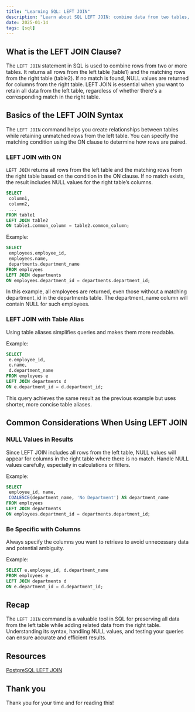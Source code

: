 ```yaml
---
title: "Learning SQL: LEFT JOIN"
description: "Learn about SQL LEFT JOIN: combine data from two tables, return all rows from the left table, and fill unmatched rows with NULL values. Clear examples included!"
date: 2025-01-14
tags: [sql]
---
```


## What is the LEFT JOIN Clause?

The `LEFT JOIN` statement in SQL is used to combine rows from two or more tables. It returns all rows from the left table (table1) and the matching rows from the right table (table2). If no match is found, NULL values are returned for columns from the right table. LEFT JOIN is essential when you want to retain all data from the left table, regardless of whether there's a corresponding match in the right table.

## Basics of the LEFT JOIN Syntax

The `LEFT JOIN` command helps you create relationships between tables while retaining unmatched rows from the left table. You can specify the matching condition using the ON clause to determine how rows are paired.

### LEFT JOIN with ON

`LEFT JOIN` returns all rows from the left table and the matching rows from the right table based on the condition in the ON clause. If no match exists, the result includes NULL values for the right table’s columns.

```sql
SELECT 
 column1, 
 column2, 
 ...  
FROM table1  
LEFT JOIN table2  
ON table1.common_column = table2.common_column;  
```

Example:

```sql
SELECT 
 employees.employee_id, 
 employees.name, 
 departments.department_name  
FROM employees  
LEFT JOIN departments  
ON employees.department_id = departments.department_id;  
```

In this example, all employees are returned, even those without a matching department_id in the departments table. The department_name column will contain NULL for such employees.

### LEFT JOIN with Table Alias

Using table aliases simplifies queries and makes them more readable.

Example:

```sql
SELECT 
 e.employee_id, 
 e.name, 
 d.department_name  
FROM employees e  
LEFT JOIN departments d  
ON e.department_id = d.department_id;  
```

This query achieves the same result as the previous example but uses shorter, more concise table aliases.

## Common Considerations When Using LEFT JOIN

### NULL Values in Results

Since LEFT JOIN includes all rows from the left table, NULL values will appear for columns in the right table where there is no match. Handle NULL values carefully, especially in calculations or filters.

Example:

```sql
SELECT 
 employee_id, name, 
 COALESCE(department_name, 'No Department') AS department_name  
FROM employees  
LEFT JOIN departments  
ON employees.department_id = departments.department_id;  
```

### Be Specific with Columns

Always specify the columns you want to retrieve to avoid unnecessary data and potential ambiguity.

Example:

```sql
SELECT e.employee_id, d.department_name  
FROM employees e  
LEFT JOIN departments d  
ON e.department_id = d.department_id;  
```

## Recap

The `LEFT JOIN` command is a valuable tool in SQL for preserving all data from the left table while adding related data from the right table. Understanding its syntax, handling NULL values, and testing your queries can ensure accurate and efficient results.

## Resources

[PostgreSQL LEFT JOIN](https://neon.tech/postgresql/postgresql-tutorial/postgresql-left-join)

## Thank you

Thank you for your time and for reading this!
